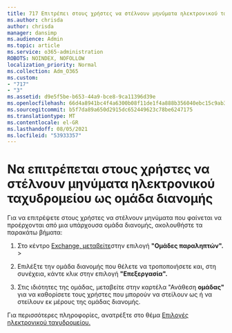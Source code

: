 ```yaml
---
title: 717 Επιτρέπει στους χρήστες να στέλνουν μηνύματα ηλεκτρονικού ταχυδρομείου ως λίστα διανομής
ms.author: chrisda
author: chrisda
manager: dansimp
ms.audience: Admin
ms.topic: article
ms.service: o365-administration
ROBOTS: NOINDEX, NOFOLLOW
localization_priority: Normal
ms.collection: Adm_O365
ms.custom:
- "717"
- "3"
ms.assetid: d9e5f5be-b653-44a9-bce8-9ca11396d39e
ms.openlocfilehash: 66d4a8941bc4f4a6300b08f11de1f4a888b356040ebc15c9ab37677d19da82c4
ms.sourcegitcommit: b5f7da89a650d2915dc652449623c78be6247175
ms.translationtype: MT
ms.contentlocale: el-GR
ms.lasthandoff: 08/05/2021
ms.locfileid: "53933357"
---
```

# <a name="allow-users-to-send-email-as-a-distribution-group"></a>Να επιτρέπεται στους χρήστες να στέλνουν μηνύματα ηλεκτρονικού ταχυδρομείου ως ομάδα διανομής

Για να επιτρέψετε στους χρήστες να στέλνουν μηνύματα που φαίνεται να προέρχονται από μια υπάρχουσα ομάδα διανομής, ακολουθήστε τα παρακάτω βήματα:

1. Στο κέντρο [Exchange, μεταβείτε](https://outlook.office365.com/ecp/)στην επιλογή **"Ομάδες παραληπτών".** \> 

2. Επιλέξτε την ομάδα διανομής που θέλετε να τροποποιήσετε και, στη συνέχεια, κάντε κλικ στην επιλογή **"Επεξεργασία".**

3. Στις ιδιότητες της ομάδας, μεταβείτε στην καρτέλα "Ανάθεση **ομάδας"** για να καθορίσετε τους χρήστες που μπορούν να στείλουν ως ή να στείλουν εκ μέρους της ομάδας διανομής.

Για περισσότερες πληροφορίες, ανατρέξτε στο θέμα [Επιλογές ηλεκτρονικού ταχυδρομείου.](https://technet.microsoft.com/library/bb124513.aspx#groupdelegation)
